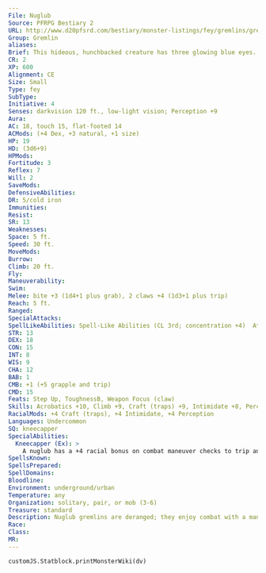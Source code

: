 ```yaml
---
File: Nuglub
Source: PFRPG Bestiary 2
URL: http://www.d20pfsrd.com/bestiary/monster-listings/fey/gremlins/gremlin-nuglub
Group: Gremlin
aliases: 
Brief: This hideous, hunchbacked creature has three glowing blue eyes. Oily hair grows from its head and back, covering it like a cloak.
CR: 2
XP: 600
Alignment: CE
Size: Small
Type: fey
SubType: 
Initiative: 4
Senses: darkvision 120 ft., low-light vision; Perception +9
Aura: 
AC: 18, touch 15, flat-footed 14
ACMods: (+4 Dex, +3 natural, +1 size)
HP: 19
HD: (3d6+9)
HPMods: 
Fortitude: 3
Reflex: 7
Will: 2
SaveMods: 
DefensiveAbilities: 
DR: 5/cold iron
Immunities: 
Resist: 
SR: 13
Weaknesses: 
Space: 5 ft.
Speed: 30 ft.
MoveMods: 
Burrow: 
Climb: 20 ft.
Fly: 
Maneuverability: 
Swim: 
Melee: bite +3 (1d4+1 plus grab), 2 claws +4 (1d3+1 plus trip)
Reach: 5 ft.
Ranged: 
SpecialAttacks: 
SpellLikeAbilities: Spell-Like Abilities (CL 3rd; concentration +4)  At Will-prestidigitation  1/hour-heat metal (DC 13), shocking grasp, snare
STR: 13
DEX: 18
CON: 15
INT: 8
WIS: 9
CHA: 12
BAB: 1
CMB: +1 (+5 grapple and trip)
CMD: 15
Feats: Step Up, ToughnessB, Weapon Focus (claw)
Skills: Acrobatics +10, Climb +9, Craft (traps) +9, Intimidate +8, Perception +9, Stealth +14
RacialMods: +4 Craft (traps), +4 Intimidate, +4 Perception
Languages: Undercommon
SQ: kneecapper
SpecialAbilities:
  Kneecapper (Ex): >
    A nuglub has a +4 racial bonus on combat maneuver checks to trip an opponent.
SpellsKnown: 
SpellsPrepared: 
SpellDomains: 
Bloodline: 
Environment: underground/urban
Temperature: any
Organization: solitary, pair, or mob (3-6)
Treasure: standard
Description: Nuglub gremlins are deranged; they enjoy combat with a manic glee that other gremlins reserve for destroying devices or creating complex traps. Indeed, they spend long hours sharpening their claws, filing their teeth, and looking for the perfect ledge from which to leap into the fray. If combat doesn't come to them, they seek it out, entering villages and killing innocents by night. Their idea of a good time is murder so silent that the victim never wakes up, so the family members find the remains the next morning and accuse one another of the atrocity.  Nuglubs jealously attack armored foes, as the gremlins' hunchbacked forms make it difficult to wear armor made for other humanoids. A group may use its heat metal and shocking grasp abilities to weaken an opponent before mobbing it and trying to knock the foe prone. As soon as an enemy falls to the ground, all nuglubs descend on that target in a frenzy of bloodlust, grappling and biting, holding on like perverse leeches until nothing remains.  Though less technically inclined than some of their kin, nuglubs like using traps. Unlike most gremlins, who prefer to sabotage existing machines, nuglubs delight in the stealthy construction of traps in areas their victims consider familiar, rigging these painful and often deadly surprises on front doors, around the floor of beds, or near cribs in nurseries.  Nuglubs are the brutes of gremlin-kind. Groups of nuglubs remain small, as they tend to quarrel with each other and cannibalize those on the wrong side of an angry argument. Lone nuglubs often work with other gremlins, as they like proving they're the strongest, and aren't likely to kill and eat their smaller allies (though those slain by other enemies are fair game for a little snacking).  Nuglubs typically stand 2-1/2 feet tall and weigh approximately 25 pounds.
Race: 
Class: 
MR: 
---
```

```dataviewjs
customJS.Statblock.printMonsterWiki(dv)
```
